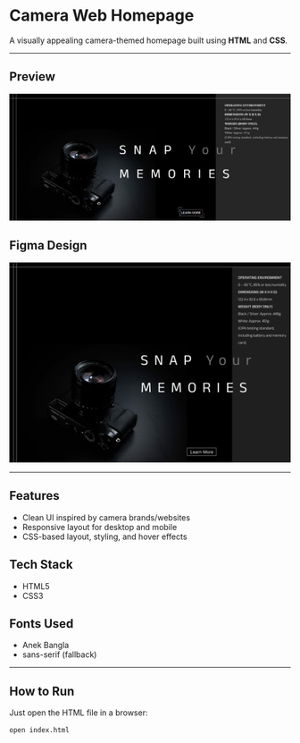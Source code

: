 # Camera Web Homepage

A visually appealing camera-themed homepage built using **HTML** and **CSS**.

---

## Preview

![UI Screenshot](UI/image1.png)

## Figma Design
![Figma Screenshot](UI/figmadesign.png)

---

## Features

- Clean UI inspired by camera brands/websites
- Responsive layout for desktop and mobile
- CSS-based layout, styling, and hover effects



## Tech Stack

- HTML5
- CSS3

## Fonts Used

- Anek Bangla
- sans-serif (fallback)


---

## How to Run

Just open the HTML file in a browser:

```bash
open index.html

